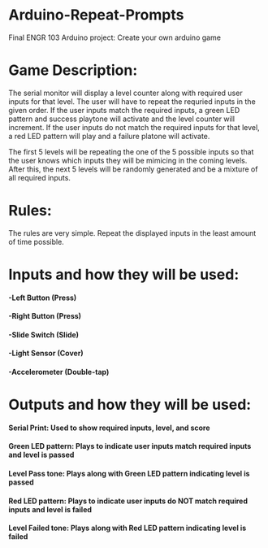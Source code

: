 # Arduino-Repeat-Prompts
Final ENGR 103 Arduino project: Create your own arduino game

# Game Description:
The serial monitor will display a level counter along with required user inputs for that level. The user will have to repeat the requried inputs in the given order. If the user inputs match the required inputs, a green LED pattern and success playtone will activate and the level counter will increment. If the user inputs do not match the required inputs for that level, a red LED pattern will play and a failure platone will activate. 

The first 5 levels will be repeating the one of the 5 possible inputs so that the user knows which inputs they will be mimicing in the coming levels. After this, the next 5 levels will be randomly generated and be a mixture of all required inputs. 

# Rules:
The rules are very simple. Repeat the displayed inputs in the least amount of time possible. 

# Inputs and how they will be used:
#### -Left Button (Press)
#### -Right Button (Press)
#### -Slide Switch (Slide)
#### -Light Sensor (Cover)
#### -Accelerometer (Double-tap)

# Outputs and how they will be used:
#### Serial Print: Used to show required inputs, level, and score
#### Green LED pattern: Plays to indicate user inputs match required inputs and level is passed
#### Level Pass tone: Plays along with Green LED pattern indicating level is passed
#### Red LED pattern: Plays to indicate user inputs do NOT match required inputs and level is failed
#### Level Failed tone: Plays along with Red LED pattern indicating level is failed

